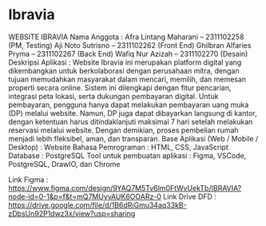 # Ibravia
WEBSITE IBRAVIA
Nama Anggota : Afra Lintang Maharani – 2311102258 (PM, Testing) 
               Aji Noto Sutrisno – 2311102262 (Front End) 
               Ghilbran Alfaries Pryma – 2311102267 (Back End) 
               Wafiq Nur Azizah – 2311102270 (Desain) 
Deskripsi Aplikasi : 
                Website Ibravia ini merupakan platform digital yang dikembangkan untuk 
                berkolaborasi dengan perusahaan mitra, dengan tujuan memudahkan 
                masyarakat dalam mencari, memilih, dan memesan properti secara online. 
                Sistem ini dilengkapi dengan fitur pencarian, integrasi peta lokasi, serta 
                dukungan pembayaran digital. Untuk pembayaran, pengguna hanya dapat 
                melakukan pembayaran uang muka (DP) melalui website. Namun, DP juga 
                dapat dibayarkan langsung di kantor, dengan ketentuan harus ditindaklanjuti 
                maksimal 7 hari setelah melakukan reservasi melalui website. Dengan 
                demikian, proses pembelian rumah menjadi lebih fleksibel, 
                aman, dan transparan.
Base Aplikasi (Web / Mobile / Desktop) : Website 
Bahasa Pemrograman : HTML, CSS, JavaScript 
Database : PostgreSQL 
Tool untuk pembuatan aplikasi : Figma, VSCode, PostgreSQL, DrawIO, dan Chrome

Link Figma : https://www.figma.com/design/9YAQ7M5Tv6lm0FtWvUekTb/IBRAVIA?node-id=0-1&p=f&t=mQ7MUyvAUK6OOARz-0
Link Drive DFD : https://drive.google.com/file/d/1B6dRiGmu34aq33kB-zDbsUn92P1dwz3x/view?usp=sharing

